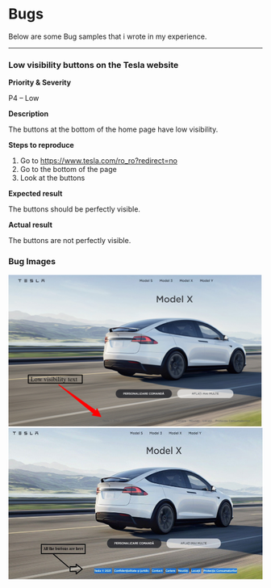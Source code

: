 # Bugs

Below are some Bug samples that i wrote in my experience.

-----------------

### Low visibility buttons on the Tesla website

**Priority & Severity**

P4 – Low

**Description**

The buttons at the bottom of the home page have low visibility.

**Steps to reproduce**
1.  Go to https://www.tesla.com/ro_ro?redirect=no
2.  Go to the bottom of the page
3. Look at the buttons

**Expected result**

The buttons should be perfectly visible.

**Actual result** 

The buttons are not perfectly visible.
### Bug Images
<img src="Bug Images/Tesla Bug image 1.png " witdh="100" height="300" >  <img src="Bug Images/Tesla Bug image 2.jpg" witdh="300" height="300" >
